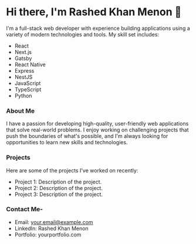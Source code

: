 # Hi there, I'm Rashed Khan Menon 👋

I'm a full-stack web developer with experience building applications 
using a variety of modern technologies and tools. My skill set includes:

* React
* Next.js
* Gatsby
* React Native
* Express
* NestJS
* JavaScript
* TypeScript
* Python

### About Me
I have a passion for developing high-quality, user-friendly web 
applications that solve real-world problems. I enjoy working on 
challenging projects that push the boundaries of what's possible, and 
I'm always looking for opportunities to learn new skills and 
technologies.

### Projects
Here are some of the projects I've worked on recently:
* Project 1: Description of the project.
* Project 2: Description of the project.
* Project 3: Description of the project.

### Contact Me-
* Email: your.email@example.com
* LinkedIn: Rashed Khan Menon
* Portfolio: yourportfolio.com

